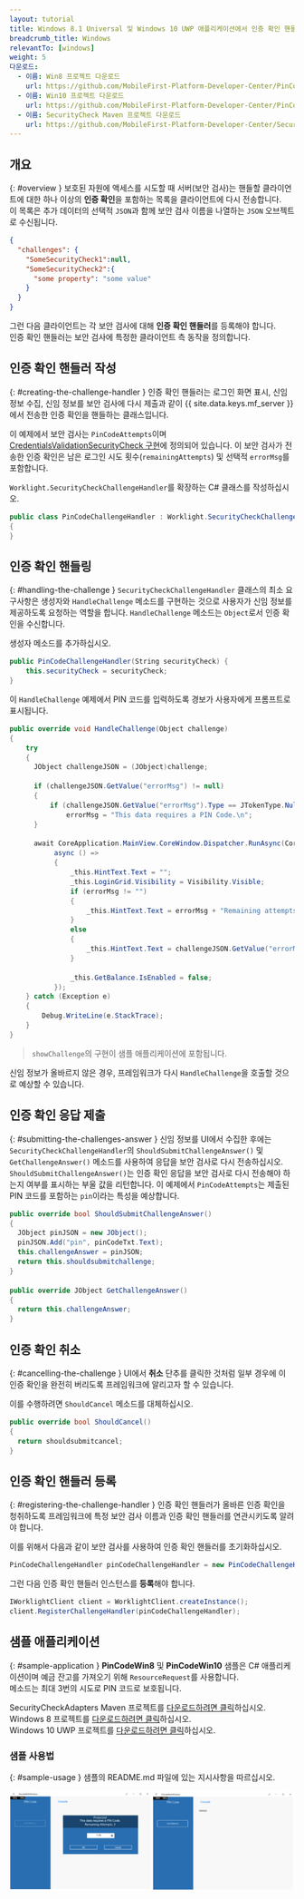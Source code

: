 ```yaml
---
layout: tutorial
title: Windows 8.1 Universal 및 Windows 10 UWP 애플리케이션에서 인증 확인 핸들러 구현
breadcrumb_title: Windows
relevantTo: [windows]
weight: 5
다운로드:
  - 이름: Win8 프로젝트 다운로드
    url: https://github.com/MobileFirst-Platform-Developer-Center/PinCodeWin8/tree/release80
  - 이름: Win10 프로젝트 다운로드
    url: https://github.com/MobileFirst-Platform-Developer-Center/PinCodeWin10/tree/release80
  - 이름: SecurityCheck Maven 프로젝트 다운로드
    url: https://github.com/MobileFirst-Platform-Developer-Center/SecurityCheckAdapters/tree/release80
---
```

<!-- NLS_CHARSET=UTF-8 -->
## 개요
{: #overview }
보호된 자원에 액세스를 시도할 때 서버(보안 검사)는 핸들할 클라이언트에 대한 하나 이상의 **인증 확인**을 포함하는 목록을 클라이언트에 다시 전송합니다.   
이 목록은 추가 데이터의 선택적 `JSON`과 함께 보안 검사 이름을 나열하는 `JSON` 오브젝트로 수신됩니다.

```json
{
  "challenges": {
    "SomeSecurityCheck1":null,
    "SomeSecurityCheck2":{
      "some property": "some value"
    }
  }
}
```

그런 다음 클라이언트는 각 보안 검사에 대해 **인증 확인 핸들러**를 등록해야 합니다.   
인증 확인 핸들러는 보안 검사에 특정한 클라이언트 측 동작을 정의합니다.

## 인증 확인 핸들러 작성
{: #creating-the-challenge-handler }
인증 확인 핸들러는 로그인 화면 표시, 신임 정보 수집, 신임 정보를 보안 검사에 다시 제출과 같이 {{ site.data.keys.mf_server }}에서 전송한 인증 확인을 핸들하는 클래스입니다. 

이 예제에서 보안 검사는 `PinCodeAttempts`이며 [CredentialsValidationSecurityCheck 구현](../security-check)에 정의되어 있습니다. 이 보안 검사가 전송한 인증 확인은 남은 로그인 시도 횟수(`remainingAttempts`) 및 선택적 `errorMsg`를 포함합니다. 

`Worklight.SecurityCheckChallengeHandler`를 확장하는 C# 클래스를 작성하십시오. 

```csharp
public class PinCodeChallengeHandler : Worklight.SecurityCheckChallengeHandler
{
}
```

## 인증 확인 핸들링
{: #handling-the-challenge }
`SecurityCheckChallengeHandler` 클래스의 최소 요구사항은 생성자와 `HandleChallenge` 메소드를 구현하는 것으로 사용자가 신임 정보를 제공하도록 요청하는 역할을 합니다. `HandleChallenge` 메소드는 `Object`로서 인증 확인을 수신합니다. 

생성자 메소드를 추가하십시오. 

```csharp
public PinCodeChallengeHandler(String securityCheck) {
    this.securityCheck = securityCheck;
}
```

이 `HandleChallenge` 예제에서 PIN 코드를 입력하도록 경보가 사용자에게 프롬프트로 표시됩니다.

```csharp
public override void HandleChallenge(Object challenge)
{
    try
    {
      JObject challengeJSON = (JObject)challenge;

      if (challengeJSON.GetValue("errorMsg") != null)
      {
          if (challengeJSON.GetValue("errorMsg").Type == JTokenType.Null)
              errorMsg = "This data requires a PIN Code.\n";
      }

      await CoreApplication.MainView.CoreWindow.Dispatcher.RunAsync(CoreDispatcherPriority.Normal,
           async () =>
           {
               _this.HintText.Text = "";
               _this.LoginGrid.Visibility = Visibility.Visible;
               if (errorMsg != "")
               {
                   _this.HintText.Text = errorMsg + "Remaining attempts: " + challengeJSON.GetValue("remainingAttempts");
               }
               else
               {
                   _this.HintText.Text = challengeJSON.GetValue("errorMsg") + "\n" + "Remaining attempts: " + challengeJSON.GetValue("remainingAttempts");
               }

               _this.GetBalance.IsEnabled = false;
           });
    } catch (Exception e)
    {
        Debug.WriteLine(e.StackTrace);
    }
}
```

> `showChallenge`의 구현이 샘플 애플리케이션에 포함됩니다. 

신임 정보가 올바르지 않은 경우, 프레임워크가 다시 `HandleChallenge`을 호출할 것으로 예상할 수 있습니다. 

## 인증 확인 응답 제출
{: #submitting-the-challenges-answer }
신임 정보를 UI에서 수집한 후에는 `SecurityCheckChallengeHandler`의 `ShouldSubmitChallengeAnswer()` 및 `GetChallengeAnswer()` 메소드를 사용하여 응답을 보안 검사로 다시 전송하십시오. `ShouldSubmitChallengeAnswer()`는 인증 확인 응답을 보안 검사로 다시 전송해야 하는지 여부를 표시하는 부울 값을 리턴합니다. 이 예제에서 `PinCodeAttempts`는 제출된 PIN 코드를 포함하는 `pin`이라는 특성을 예상합니다. 

```csharp
public override bool ShouldSubmitChallengeAnswer()
{
  JObject pinJSON = new JObject();
  pinJSON.Add("pin", pinCodeTxt.Text);
  this.challengeAnswer = pinJSON;
  return this.shouldsubmitchallenge;
}

public override JObject GetChallengeAnswer()
{
  return this.challengeAnswer;
}

```

## 인증 확인 취소
{: #cancelling-the-challenge }
UI에서 **취소** 단추를 클릭한 것처럼 일부 경우에 이 인증 확인을 완전히 버리도록 프레임워크에 알리고자 할 수 있습니다.

이를 수행하려면 `ShouldCancel` 메소드를 대체하십시오. 


```csharp
public override bool ShouldCancel()
{
  return shouldsubmitcancel;
}
```

## 인증 확인 핸들러 등록
{: #registering-the-challenge-handler }
인증 확인 핸들러가 올바른 인증 확인을 청취하도록 프레임워크에 특정 보안 검사 이름과 인증 확인 핸들러를 연관시키도록 알려야 합니다.

이를 위해서 다음과 같이 보안 검사를 사용하여 인증 확인 핸들러를 초기화하십시오.

```csharp
PinCodeChallengeHandler pinCodeChallengeHandler = new PinCodeChallengeHandler("PinCodeAttempts");
```

그런 다음 인증 확인 핸들러 인스턴스를 **등록**해야 합니다. 

```csharp
IWorklightClient client = WorklightClient.createInstance();
client.RegisterChallengeHandler(pinCodeChallengeHandler);
```

## 샘플 애플리케이션
{: #sample-application }
**PinCodeWin8** 및 **PinCodeWin10**
샘플은 C# 애플리케이션이며 예금 잔고를 가져오기 위해 `ResourceRequest`를 사용합니다.   
메소드는 최대 3번의 시도로 PIN 코드로 보호됩니다. 

SecurityCheckAdapters Maven 프로젝트를 [다운로드하려면 클릭](https://github.com/MobileFirst-Platform-Developer-Center/SecurityCheckAdapters/tree/release80)하십시오.   
Windows 8 프로젝트를 [다운로드하려면 클릭](https://github.com/MobileFirst-Platform-Developer-Center/PinCodeWin8/tree/release80)하십시오.   
Windows 10 UWP 프로젝트를 [다운로드하려면 클릭](https://github.com/MobileFirst-Platform-Developer-Center/PinCodeWin10/tree/release80)하십시오. 

### 샘플 사용법
{: #sample-usage }
샘플의 README.md 파일에 있는 지시사항을 따르십시오. 

![샘플 애플리케이션](sample-application.png)   
